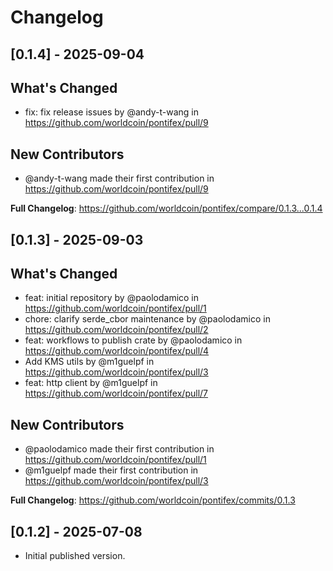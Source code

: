 # Changelog



## [0.1.4] - 2025-09-04

## What's Changed
* fix: fix release issues by @andy-t-wang in https://github.com/worldcoin/pontifex/pull/9

## New Contributors
* @andy-t-wang made their first contribution in https://github.com/worldcoin/pontifex/pull/9

**Full Changelog**: https://github.com/worldcoin/pontifex/compare/0.1.3...0.1.4




## [0.1.3] - 2025-09-03

## What's Changed
* feat: initial repository by @paolodamico in https://github.com/worldcoin/pontifex/pull/1
* chore: clarify serde_cbor maintenance by @paolodamico in https://github.com/worldcoin/pontifex/pull/2
* feat: workflows to publish crate by @paolodamico in https://github.com/worldcoin/pontifex/pull/4
* Add KMS utils by @m1guelpf in https://github.com/worldcoin/pontifex/pull/3
* feat: http client by @m1guelpf in https://github.com/worldcoin/pontifex/pull/7

## New Contributors
* @paolodamico made their first contribution in https://github.com/worldcoin/pontifex/pull/1
* @m1guelpf made their first contribution in https://github.com/worldcoin/pontifex/pull/3

**Full Changelog**: https://github.com/worldcoin/pontifex/commits/0.1.3



## [0.1.2] - 2025-07-08

- Initial published version.
